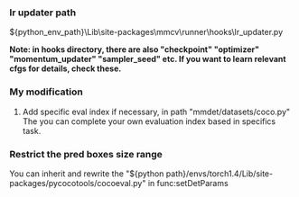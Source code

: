 ### lr updater path
${python_env_path}\Lib\site-packages\mmcv\runner\hooks\lr_updater.py

**Note: in hooks directory, there are also "checkpoint" "optimizer" "momentum_updater" "sampler_seed" etc.
If you want to learn relevant cfgs for details, check these.**

### My modification
1. Add specific eval index if necessary, in path "mmdet/datasets/coco.py"
The you can complete your own evaluation index based in specifics task.

### Restrict the pred boxes size range
You can inherit and rewrite the "${python path}/envs/torch1.4/Lib/site-packages/pycocotools/cocoeval.py" in func:setDetParams
